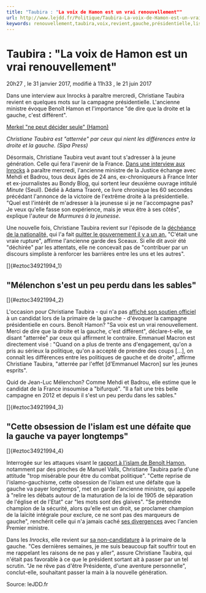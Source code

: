 ```yaml
---
title: "Taubira : "La voix de Hamon est un vrai renouvellement""
url: http://www.lejdd.fr/Politique/Taubira-La-voix-de-Hamon-est-un-vrai-renouvellement-844343#xtor=CS1-4
keywords: renouvellement,taubira,voix,revient,gauche,présidentielle,lislam,lancienne,inrocks,hamon,christiane,vrai,ministre
---
```

Taubira : \"La voix de Hamon est un vrai renouvellement\"
=========================================================

20h27 , le 31 janvier 2017, modifié à 11h33 , le 21 juin 2017

Dans une interview aux Inrocks à paraître mercredi, Christiane Taubira revient en quelques mots sur la campagne présidentielle. L\'ancienne ministre évoque Benoît Hamon et l\'importance \"de dire que la droite et la gauche, c\'est différent\".

[Merkel \"ne peut décider seule\" (Hamon)](https://www.europe1.fr/politique/Merkel-ne-peut-decider-seule-Hamon-826108)

*Christiane Taubira est \"atterrée\" par ceux qui nient les différences entre la droite et la gauche. (Sipa Press)*

Désormais, Christiane Taubira veut avant tout s\'adresser à la jeune génération. Celle qui fera l\'avenir de la France. [Dans une interview aux Inrocks](http://www.lesinrocks.com/2017/01/31/actualite/christiane-taubira-dialogue-mehdi-badrou-gauche-parle-de-maniere-de-faire-societe-ensemble-11908448) à paraître mercredi, l\'ancienne ministre de la Justice échange avec Mehdi et Badrou, tous deux âgés de 24 ans, ex-chroniqueurs à France Inter et ex-journalistes au Bondy Blog, qui sortent leur deuxième ouvrage intitulé *Minute* (Seuil). Dédié à Adama Traoré, ce livre chronique les 60 secondes précédant l\'annonce de la victoire de l\'extrême droite à la présidentielle. \"Quel est l\'intérêt de m\'adresser à la jeunesse si je ne l\'accompagne pas? Je veux qu\'elle fasse son expérience, mais je veux être à ses côtés\", explique l\'auteur de *Murmures à la jeunesse*.

Une nouvelle fois, Christiane Taubira revient sur l\'épisode de la [déchéance de la nationalité,](https://www.lejdd.fr/Politique/Taubira-sur-la-decheance-la-fin-d-un-douloureux-egarement-779203) qui l\'a fait [quitter le gouvernement il y a un an.](https://www.lejdd.fr/Politique/Christiane-Taubira-demissionne-du-ministere-de-la-Justice-770161) \"C\'était une vraie rupture\", affirme l\'ancienne garde des Sceaux. Si elle dit avoir été \"déchirée\" par les attentats, elle ne concevait pas de \"contribuer par un discours simpliste à renforcer les barrières entre les uns et les autres\".

[]{#eztoc34921994_1}

\"Mélenchon s\'est un peu perdu dans les sables\"
-------------------------------------------------

[]{#eztoc34921994_2}

L\'occasion pour Christiane Taubira - qui n\'a pas [affiché son soutien officiel](https://www.lejdd.fr/Politique/Taubira-va-t-elle-soutenir-publiquement-Hamon-842462) à un candidat lors de la primaire de la gauche - d\'évoquer la campagne présidentielle en cours. Benoît Hamon? \"Sa voix est un vrai renouvellement. Merci de dire que la droite et la gauche, c\'est différent\", déclare-t-elle, se disant \"atterrée\" par ceux qui affirment le contraire. Emmanuel Macron est directement visé : \"Quand on a plus de trente ans d\'engagement, qu\'on a pris au sérieux la politique, qu\'on a accepté de prendre des coups \[...\], on connaît les différences entre les politiques de gauche et de droite\", affirme Christiane Taubira, \"atterrée par l\'effet \[d\'Emmanuel Macron\] sur les jeunes esprits\".

Quid de Jean-Luc Mélenchon? Comme Mehdi et Badrou, elle estime que le candidat de la France insoumise a \"bifurqué\". \"Il a fait une très belle campagne en 2012 et depuis il s\'est un peu perdu dans les sables.\"

[]{#eztoc34921994_3}

\"Cette obsession de l\'islam est une défaite que la gauche va payer longtemps\"
--------------------------------------------------------------------------------

[]{#eztoc34921994_4}

Interrogée sur les attaques visant le [rapport à l\'islam de Benoît Hamon,](https://www.lejdd.fr/Politique/Pour-combattre-Hamon-Valls-critique-son-rapport-a-l-islam-842453) notamment par des proches de Manuel Valls, Christiane Taubira parle d\'une attitude \"trop misérable pour être du combat politique\". \"Cette reprise de l\'islamo-gauchisme, cette obsession de l\'islam est une défaite que la gauche va payer longtemps\", met en garde l\'ancienne ministre, qui appelle à \"relire les débats autour de la maturation de la loi de 1905 de séparation de l\'église et de l\'Etat\" car \"les mots sont des glaives\". \"Se prétendre champion de la sécurité, alors qu\'elle est un droit, se proclamer champion de la laïcité intégrale pour exclure, ce ne sont pas des marqueurs de gauche\", renchérit celle qui n\'a jamais caché [ses divergences](https://www.lejdd.fr/Politique/Taubira-previent-Valls-Je-peux-devenir-mechante-805177) avec l\'ancien Premier ministre.

Dans les *Inrocks*, elle revient sur [sa non-candidature](https://www.lejdd.fr/Politique/Primaire-de-la-gauche-Taubira-joue-a-ni-oui-ni-non-830758) à la primaire de la gauche. \"Ces dernières semaines, je me suis beaucoup fait souffrir tout en me rappelant les raisons de ne pas y aller\", assure Christiane Taubira, qui n\'était pas favorable à ce que le président sortant ait à passer par un tel scrutin. \"Je ne rêve pas d\'être Présidente, d\'une aventure personnelle\", conclut-elle, souhaitant passer la main à la nouvelle génération.

Source: leJDD.fr
